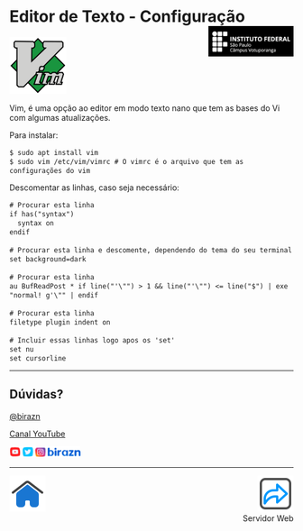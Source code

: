 
# Editor de Texto - Configuração <img align="right" src="../img/vtp_ifsp-pb.png" width="30%" />

<img src="../img/vim.png" width="20%"/>

Vim, é uma opção ao editor em modo texto nano que tem as bases do Vi com algumas atualizações.

Para instalar:

```shell
$ sudo apt install vim
$ sudo vim /etc/vim/vimrc # O vimrc é o arquivo que tem as configurações do vim
```
Descomentar as linhas, caso seja necessário:

```shell
# Procurar esta linha
if has("syntax")
  syntax on
endif

# Procurar esta linha e descomente, dependendo do tema do seu terminal
set background=dark

# Procurar esta linha
au BufReadPost * if line("'\"") > 1 && line("'\"") <= line("$") | exe "normal! g'\"" | endif

# Procurar esta linha
filetype plugin indent on

# Incluir essas linhas logo apos os 'set'
set nu
set cursorline
```

<hr>

## Dúvidas?

[@birazn](https://www.instagram.com/birazn)

[Canal YouTube](https://www.youtube.com/birazn)

<img src="../img/birazn-social.png" width="25%"/>

---

<a href="https://github.com/birazn/IDS-IFSPVTP#sum%C3%A1rio">
<img align="left" src="../img/casa.png" width="64"/>
</a>
 <p align="right">
  <a href="02-ServidorWeb.md">
     <img title="Servidor Web" src="../img/seta-para-frente.png" width="64" />
  </a>
  <br>
  Servidor Web
</p>